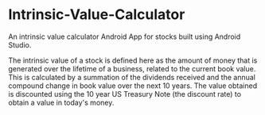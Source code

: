 # Intrinsic-Value-Calculator
An intrinsic value calculator Android App for stocks built using Android Studio. 

The intrinsic value of a stock is defined here as the amount of money that is generated over the lifetime of a business, related to the current book value. This is calculated by a summation of the dividends received and the annual compound change in book value over the next 10 years. The value obtained is discounted using the 10 year US Treasury Note (the discount rate) to obtain a value in today's money.
